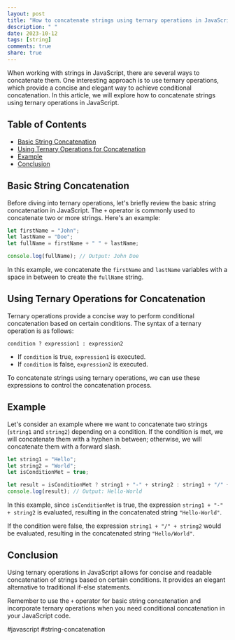 ```yaml
---
layout: post
title: "How to concatenate strings using ternary operations in JavaScript?"
description: " "
date: 2023-10-12
tags: [string]
comments: true
share: true
---
```


When working with strings in JavaScript, there are several ways to concatenate them. One interesting approach is to use ternary operations, which provide a concise and elegant way to achieve conditional concatenation. In this article, we will explore how to concatenate strings using ternary operations in JavaScript.

## Table of Contents
- [Basic String Concatenation](#basic-string-concatenation)
- [Using Ternary Operations for Concatenation](#using-ternary-operations-for-concatenation)
- [Example](#example)
- [Conclusion](#conclusion)

## Basic String Concatenation

Before diving into ternary operations, let's briefly review the basic string concatenation in JavaScript. The `+` operator is commonly used to concatenate two or more strings. Here's an example:

```javascript
let firstName = "John";
let lastName = "Doe";
let fullName = firstName + " " + lastName;

console.log(fullName); // Output: John Doe
```

In this example, we concatenate the `firstName` and `lastName` variables with a space in between to create the `fullName` string.

## Using Ternary Operations for Concatenation

Ternary operations provide a concise way to perform conditional concatenation based on certain conditions. The syntax of a ternary operation is as follows:

```
condition ? expression1 : expression2
```

- If `condition` is true, `expression1` is executed.
- If `condition` is false, `expression2` is executed.

To concatenate strings using ternary operations, we can use these expressions to control the concatenation process.

## Example

Let's consider an example where we want to concatenate two strings (`string1` and `string2`) depending on a condition. If the condition is met, we will concatenate them with a hyphen in between; otherwise, we will concatenate them with a forward slash.

```javascript
let string1 = "Hello";
let string2 = "World";
let isConditionMet = true;

let result = isConditionMet ? string1 + "-" + string2 : string1 + "/" + string2;
console.log(result); // Output: Hello-World
```

In this example, since `isConditionMet` is true, the expression `string1 + "-" + string2` is evaluated, resulting in the concatenated string `"Hello-World"`.

If the condition were false, the expression `string1 + "/" + string2` would be evaluated, resulting in the concatenated string `"Hello/World"`.

## Conclusion

Using ternary operations in JavaScript allows for concise and readable concatenation of strings based on certain conditions. It provides an elegant alternative to traditional if-else statements.

Remember to use the `+` operator for basic string concatenation and incorporate ternary operations when you need conditional concatenation in your JavaScript code.

#javascript #string-concatenation